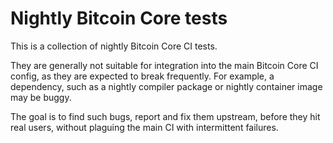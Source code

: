 # Nightly Bitcoin Core tests

This is a collection of nightly Bitcoin Core CI tests.

They are generally not suitable for integration into the main Bitcoin Core CI
config, as they are expected to break frequently. For example, a dependency,
such as a nightly compiler package or nightly container image may be buggy.

The goal is to find such bugs, report and fix them upstream, before they hit
real users, without plaguing the main CI with intermittent failures.
